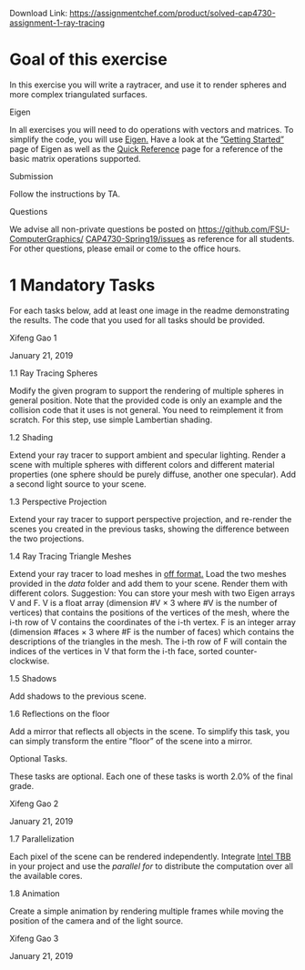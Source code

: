 Download Link: https://assignmentchef.com/product/solved-cap4730-assignment-1-ray-tracing
<br>
<h1>Goal of this exercise</h1>

In this exercise you will write a raytracer, and use it to render spheres and more complex triangulated surfaces.

Eigen

In all exercises you will need to do operations with vectors and matrices. To simplify the code, you will use <a href="http://eigen.tuxfamily.org/">Eigen</a><a href="http://eigen.tuxfamily.org/">.</a> Have a look at the <a href="http://eigen.tuxfamily.org/dox/GettingStarted.html">”Getting Started”</a> page of Eigen as well as the <a href="http://eigen.tuxfamily.org/dox/group__QuickRefPage.html">Quick Reference</a> page for a reference of the basic matrix operations supported.

Submission

Follow the instructions by TA.

Questions

We advise all non-private questions be posted on <a href="https://github.com/FSU-ComputerGraphics/CAP4730-Spring19/issues">https://github.com/FSU-ComputerGraphics/ </a><a href="https://github.com/FSU-ComputerGraphics/CAP4730-Spring19/issues">CAP4730-Spring19/issues</a> as reference for all students. For other questions, please email or come to the office hours.

<h1>1           Mandatory Tasks</h1>

For each tasks below, add at least one image in the readme demonstrating the results. The code that you used for all tasks should be provided.

Xifeng Gao                                                                                                                                                                                        1

January 21, 2019

1.1        Ray Tracing Spheres

Modify the given program to support the rendering of multiple spheres in general position. Note that the provided code is only an example and the collision code that it uses is not general. You need to reimplement it from scratch. For this step, use simple Lambertian shading.

1.2      Shading

Extend your ray tracer to support ambient and specular lighting. Render a scene with multiple spheres with different colors and different material properties (one sphere should be purely diffuse, another one specular). Add a second light source to your scene.

1.3        Perspective Projection

Extend your ray tracer to support perspective projection, and re-render the scenes you created in the previous tasks, showing the difference between the two projections.

1.4         Ray Tracing Triangle Meshes

Extend your ray tracer to load meshes in <a href="https://en.wikipedia.org/wiki/OFF_(file_format)">off format</a><a href="https://en.wikipedia.org/wiki/OFF_(file_format)">.</a> Load the two meshes provided in the <em>data </em>folder and add them to your scene. Render them with different colors. Suggestion: You can store your mesh with two Eigen arrays V and F. V is a float array (dimension #V × 3 where #V is the number of vertices) that contains the positions of the vertices of the mesh, where the i-th row of V contains the coordinates of the i-th vertex. F is an integer array (dimension #faces × 3 where #F is the number of faces) which contains the descriptions of the triangles in the mesh. The i-th row of F will contain the indices of the vertices in V that form the i-th face, sorted counter-clockwise.

1.5      Shadows

Add shadows to the previous scene.

1.6        Reflections on the floor

Add a mirror that reflects all objects in the scene. To simplify this task, you can simply transform the entire ”floor” of the scene into a mirror.

Optional Tasks.

These tasks are optional. Each one of these tasks is worth 2.0% of the final grade.

Xifeng Gao                                                                                                                                                                                        2

January 21, 2019

1.7       Parallelization

Each pixel of the scene can be rendered independently. Integrate <a href="https://www.threadingbuildingblocks.org/">Intel TBB</a> in your project and use the <em>parallel for </em>to distribute the computation over all the available cores.

1.8       Animation

Create a simple animation by rendering multiple frames while moving the position of the camera and of the light source.

Xifeng Gao                                                                                                                                                                                        3

January 21, 2019
